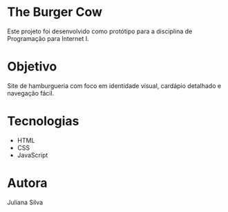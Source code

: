 # The Burger Cow

Este projeto foi desenvolvido como protótipo para a disciplina de Programação para Internet I.

# Objetivo
Site de hamburgueria com foco em identidade visual, cardápio detalhado e navegação fácil.

# Tecnologias
- HTML
- CSS
- JavaScript 

# Autora
Juliana Silva
